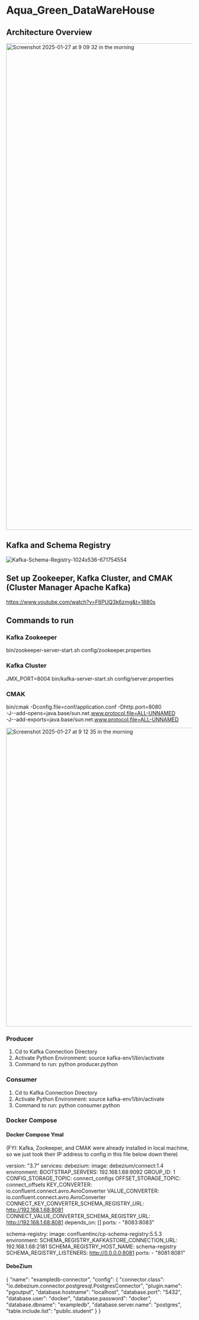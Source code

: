 # Aqua_Green_DataWareHouse

## Architecture Overview
<img width="1313" alt="Screenshot 2025-01-27 at 9 09 32 in the morning" src="https://github.com/user-attachments/assets/6b3b8e14-6449-461b-acd7-4750fa4643f3" />

## Kafka and Schema Registry

![Kafka-Schema-Registry-1024x536-671754554](https://github.com/user-attachments/assets/22bff7bc-ea6d-41dd-a621-d42b52966a0c)

## Set up Zookeeper, Kafka Cluster, and CMAK (Cluster Manager Apache Kafka)
https://www.youtube.com/watch?v=F6PUQ3k6zmg&t=1880s

## Commands to run
### Kafka Zookeeper
bin/zookeeper-server-start.sh config/zookeeper.properties

### Kafka Cluster
JMX_PORT=8004 bin/kafka-server-start.sh config/server.properties

### CMAK
bin/cmak -Dconfig.file=conf/application.conf -Dhttp.port=8080 \
-J--add-opens=java.base/sun.net.www.protocol.file=ALL-UNNAMED \
-J--add-exports=java.base/sun.net.www.protocol.file=ALL-UNNAMED

<img width="806" alt="Screenshot 2025-01-27 at 9 12 35 in the morning" src="https://github.com/user-attachments/assets/b0aef37b-261c-46a3-bf15-8cf57b7f5470" />

### Producer 
1. Cd to Kafka Connection Directory
2. Activate Python Environment: source kafka-env1/bin/activate
3. Command to run: python producer.python

### Consumer
1. Cd to Kafka Connection Directory
2. Activate Python Environment: source kafka-env1/bin/activate
3. Command to run: python consumer.python   

### Docker Compose
#### Docker Compose Ymal 
(FYI: Kafka, Zookeeper, and CMAK were already installed in local machine, so we just took their IP address to config in this file below down there)

version: "3.7"
services:
  debezium:
    image: debezium/connect:1.4
    environment:
      BOOTSTRAP_SERVERS: 192.168.1.68:9092
      GROUP_ID: 1
      CONFIG_STORAGE_TOPIC: connect_configs
      OFFSET_STORAGE_TOPIC: connect_offsets
      KEY_CONVERTER: io.confluent.connect.avro.AvroConverter
      VALUE_CONVERTER: io.confluent.connect.avro.AvroConverter
      CONNECT_KEY_CONVERTER_SCHEMA_REGISTRY_URL: http://192.168.1.68:8081
      CONNECT_VALUE_CONVERTER_SCHEMA_REGISTRY_URL: http://192.168.1.68:8081
    depends_on: []
    ports: 
      - "8083:8083"

  schema-registry:
    image: confluentinc/cp-schema-registry:5.5.3
    environment:
      SCHEMA_REGISTRY_KAFKASTORE_CONNECTION_URL: 192.168.1.68:2181
      SCHEMA_REGISTRY_HOST_NAME: schema-registry
      SCHEMA_REGISTRY_LISTENERS: http://0.0.0.0:8081
    ports:
      - "8081:8081"

#### DebeZium
{
  "name": "exampledb-connector",
  "config": {
    "connector.class": "io.debezium.connector.postgresql.PostgresConnector",
    "plugin.name": "pgoutput",
    "database.hostname": "localhost",
    "database.port": "5432",
    "database.user": "docker",
    "database.password": "docker",
    "database.dbname": "exampledb",
    "database.server.name": "postgres",
    "table.include.list": "public.student"
  }
}
